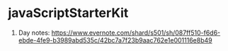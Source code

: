 # javaScriptStarterKit
1. Day notes: https://www.evernote.com/shard/s501/sh/087ff510-f6d6-ebde-4fe9-b3989abd535c/42bc7a7f23b9aac762e1e001116e8b49
